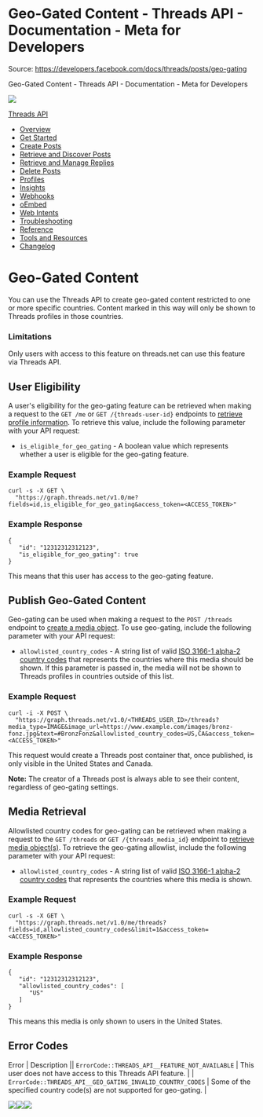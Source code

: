 # Geo-Gated Content - Threads API - Documentation - Meta for Developers

Source: https://developers.facebook.com/docs/threads/posts/geo-gating

Geo-Gated Content - Threads API - Documentation - Meta for Developers

![](https://facebook.com/security/hsts-pixel.gif)

[Threads API](../.md)

* [Overview](../overview.md)
* [Get Started](../get-started.md)
* [Create Posts](../create-posts.md)
* [Retrieve and Discover Posts](../retrieve-and-discover-posts.md)
* [Retrieve and Manage Replies](../retrieve-and-manage-replies.md)
* [Delete Posts](delete-posts.md)
* [Profiles](../threads-profiles.md)
* [Insights](../insights.md)
* [Webhooks](../webhooks.md)
* [oEmbed](../tools-and-resources/embed-a-threads-post.md)
* [Web Intents](../threads-web-intents.md)
* [Troubleshooting](../troubleshooting.md)
* [Reference](../reference.md)
* [Tools and Resources](../tools-and-resources.md)
* [Changelog](../changelog.md)

# Geo-Gated Content

You can use the Threads API to create geo-gated content restricted to one or more specific countries. Content marked in this way will only be shown to Threads profiles in those countries.

### Limitations

Only users with access to this feature on threads.net can use this feature via Threads API.

## User Eligibility

A user's eligibility for the geo-gating feature can be retrieved when making a request to the `GET /me` or `GET /{threads-user-id}` endpoints to [retrieve profile information](../threads-profiles-retrieve-a-threads-user-s-profile-information.md). To retrieve this value, include the following parameter with your API request:

* `is_eligible_for_geo_gating` - A boolean value which represents whether a user is eligible for the geo-gating feature.

### Example Request

```
curl -s -X GET \
  "https://graph.threads.net/v1.0/me?fields=id,is_eligible_for_geo_gating&access_token=<ACCESS_TOKEN>"
```

### Example Response

```
{
   "id": "12312312312123",
   "is_eligible_for_geo_gating": true
}
```

This means that this user has access to the geo-gating feature.

## Publish Geo-Gated Content

Geo-gating can be used when making a request to the `POST /threads` endpoint to [create a media object](../posts-step-1--create-a-threads-media-container.md). To use geo-gating, include the following parameter with your API request:

* `allowlisted_country_codes` - A string list of valid [ISO 3166-1 alpha-2 country codes](https://l.facebook.com/l.php?u=https%3A%2F%2Fwww.iso.org%2Fobp%2Fui%2F%23search&h=AT0uHFjnGw3EExVYrpoPHyTYDuUlH_GPBB5cJ7Z9Ea8vzmvRJUs9Dw9zoU6-zMYYZT-Hics4ihL3ujA9MUS9Sx4yLAACJMYwIB5MBgVwKFiXYiPTIm_iPES3sBVDMY_EuWfe9cdfqm3RK1-_EA_kCTLskHs) that represents the countries where this media should be shown. If this parameter is passed in, the media will not be shown to Threads profiles in countries outside of this list.

### Example Request

```
curl -i -X POST \
  "https://graph.threads.net/v1.0/<THREADS_USER_ID>/threads?media_type=IMAGE&image_url=https://www.example.com/images/bronz-fonz.jpg&text=#BronzFonz&allowlisted_country_codes=US,CA&access_token=<ACCESS_TOKEN>"
```

This request would create a Threads post container that, once published, is only visible in the United States and Canada.

**Note:** The creator of a Threads post is always able to see their content, regardless of geo-gating settings.

## Media Retrieval

Allowlisted country codes for geo-gating can be retrieved when making a request to the `GET /threads` or `GET /{threads_media_id}` endpoint to [retrieve media object(s)](../threads-media.md). To retrieve the geo-gating allowlist, include the following parameter with your API request:

* `allowlisted_country_codes` - A string list of valid [ISO 3166-1 alpha-2 country codes](https://l.facebook.com/l.php?u=https%3A%2F%2Fwww.iso.org%2Fobp%2Fui%2F%23search&h=AT33iK1xnCfpVDQ1xWjCQ6dwyGrdjpbprnXMKq29-t48Q84-b2Ep_MObPcAQrN_yVuWyFX-4okXwt1xyGsxkhdPh6Mjb53p5RNbBvUZcpZNmcXo8R3fS_FizGEDsfZw7jc9bGMRmi9ZRoEBMklIus7yN6uk) that represents the countries where this media is shown.

### Example Request

```
curl -s -X GET \
  "https://graph.threads.net/v1.0/me/threads?fields=id,allowlisted_country_codes&limit=1&access_token=<ACCESS_TOKEN>"
```

### Example Response

```
{
   "id": "12312312312123",
   "allowlisted_country_codes": [
      "US"
   ]
}
```

This means this media is only shown to users in the United States.

## Error Codes

Error | Description || `ErrorCode::THREADS_API__FEATURE_NOT_AVAILABLE` | This user does not have access to this Threads API feature. |
| `ErrorCode::THREADS_API__GEO_GATING_INVALID_COUNTRY_CODES` | Some of the specified country code(s) are not supported for geo-gating. |

![](https://www.facebook.com/tr?id=675141479195042&ev=PageView&noscript=1)![](https://www.facebook.com/tr?id=574561515946252&ev=PageView&noscript=1)![](https://www.facebook.com/tr?id=1754628768090156&ev=PageView&noscript=1)